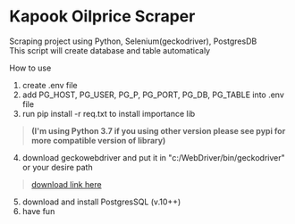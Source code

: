 # Kapook Oilprice Scraper
Scraping project using Python, Selenium(geckodriver), PostgresDB  
This script will create database and table automaticaly  
  
How to use  
1. create .env file  
2. add PG_HOST, PG_USER, PG_P, PG_PORT, PG_DB, PG_TABLE into .env file
3. run pip install -r req.txt to install importance lib  
>__(I'm using Python 3.7 if you using other version please see pypi for more compatible version of library)__  
4. download geckowebdriver and put it in "c:/WebDriver/bin/geckodriver" or your desire path
>[download link here](https://github.com/mozilla/geckodriver/releases)
5. download and install PostgresSQL (v.10++) 
6. have fun
